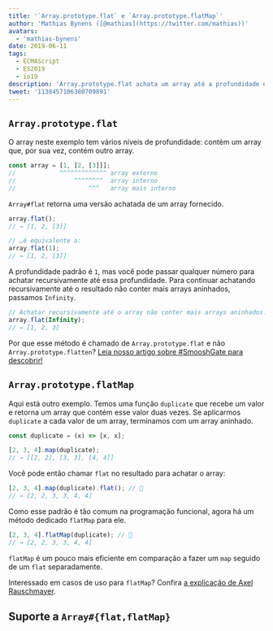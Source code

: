 ```yaml
---
title: '`Array.prototype.flat` e `Array.prototype.flatMap`'
author: 'Mathias Bynens ([@mathias](https://twitter.com/mathias))'
avatars:
  - 'mathias-bynens'
date: 2019-06-11
tags:
  - ECMAScript
  - ES2019
  - io19
description: 'Array.prototype.flat achata um array até a profundidade especificada. Array.prototype.flatMap equivale a realizar um map seguido de um flat separadamente.'
tweet: '1138457106380709891'
---
```

## `Array.prototype.flat`

O array neste exemplo tem vários níveis de profundidade: contém um array que, por sua vez, contém outro array.

```js
const array = [1, [2, [3]]];
//            ^^^^^^^^^^^^^ array externo
//                ^^^^^^^^  array interno
//                    ^^^   array mais interno
```

`Array#flat` retorna uma versão achatada de um array fornecido.

```js
array.flat();
// → [1, 2, [3]]

// …é equivalente a:
array.flat(1);
// → [1, 2, [3]]
```

A profundidade padrão é `1`, mas você pode passar qualquer número para achatar recursivamente até essa profundidade. Para continuar achatando recursivamente até o resultado não conter mais arrays aninhados, passamos `Infinity`.

```js
// Achatar recursivamente até o array não conter mais arrays aninhados:
array.flat(Infinity);
// → [1, 2, 3]
```

Por que esse método é chamado de `Array.prototype.flat` e não `Array.prototype.flatten`? [Leia nosso artigo sobre #SmooshGate para descobrir!](https://developers.google.com/web/updates/2018/03/smooshgate)

## `Array.prototype.flatMap`

Aqui está outro exemplo. Temos uma função `duplicate` que recebe um valor e retorna um array que contém esse valor duas vezes. Se aplicarmos `duplicate` a cada valor de um array, terminamos com um array aninhado.

```js
const duplicate = (x) => [x, x];

[2, 3, 4].map(duplicate);
// → [[2, 2], [3, 3], [4, 4]]
```

Você pode então chamar `flat` no resultado para achatar o array:

```js
[2, 3, 4].map(duplicate).flat(); // 🐌
// → [2, 2, 3, 3, 4, 4]
```

Como esse padrão é tão comum na programação funcional, agora há um método dedicado `flatMap` para ele.

```js
[2, 3, 4].flatMap(duplicate); // 🚀
// → [2, 2, 3, 3, 4, 4]
```

`flatMap` é um pouco mais eficiente em comparação a fazer um `map` seguido de um `flat` separadamente.

Interessado em casos de uso para `flatMap`? Confira [a explicação de Axel Rauschmayer](https://exploringjs.com/impatient-js/ch_arrays.html#flatmap-mapping-to-zero-or-more-values).

## Suporte a `Array#{flat,flatMap}`

<feature-support chrome="69 /blog/v8-release-69#javascript-language-features"
                 firefox="62"
                 safari="12"
                 nodejs="11"
                 babel="yes https://github.com/zloirock/core-js#ecmascript-array"></feature-support>

